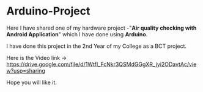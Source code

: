 # Arduino-Project
Here I have shared one of my hardware project -"**Air quality checking with Android Application**" which I have done using **Arduino**. 

I have done this project in the 2nd Year of my College as a BCT project.

Here is the Video link -> https://drive.google.com/file/d/1WtfI_FcNkr3QSMdGGgXR_jyi2ODavtAc/view?usp=sharing

Hope you will like it.
